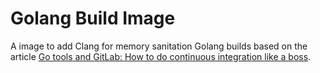# Golang Build Image

A image to add Clang for memory sanitation Golang builds based on the article [Go tools and GitLab: How to do continuous integration like a boss](https://about.gitlab.com/blog/2017/11/27/go-tools-and-gitlab-how-to-do-continuous-integration-like-a-boss/).
